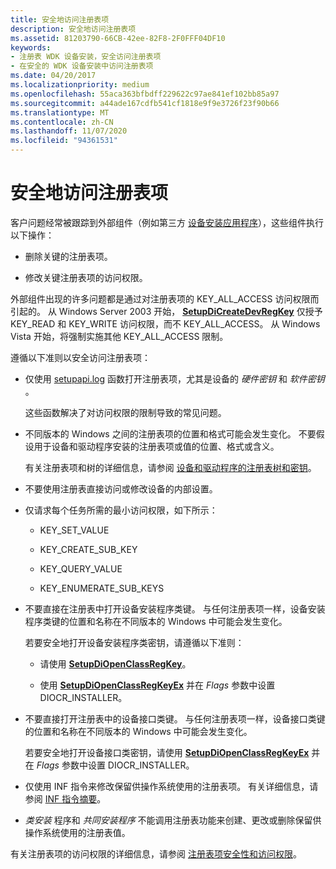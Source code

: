 ```yaml
---
title: 安全地访问注册表项
description: 安全地访问注册表项
ms.assetid: 81203790-66CB-42ee-82F8-2F0FFF04DF10
keywords:
- 注册表 WDK 设备安装，安全访问注册表项
- 在安全的 WDK 设备安装中访问注册表项
ms.date: 04/20/2017
ms.localizationpriority: medium
ms.openlocfilehash: 55aca363bfbdff229622c97ae841ef102bb85a97
ms.sourcegitcommit: a44ade167cdfb541cf1818e9f9e3726f23f90b66
ms.translationtype: MT
ms.contentlocale: zh-CN
ms.lasthandoff: 11/07/2020
ms.locfileid: "94361531"
---
```

# <a name="accessing-registry-keys-safely"></a>安全地访问注册表项


客户问题经常被跟踪到外部组件（例如第三方 [设备安装应用程序](writing-a-device-installation-application.md)），这些组件执行以下操作：

-   删除关键的注册表项。

-   修改关键注册表项的访问权限。

外部组件出现的许多问题都是通过对注册表项的 KEY_ALL_ACCESS 访问权限而引起的。 从 Windows Server 2003 开始， [**SetupDiCreateDevRegKey**](/windows/win32/api/setupapi/nf-setupapi-setupdicreatedevregkeya) 仅授予 KEY_READ 和 KEY_WRITE 访问权限，而不 KEY_ALL_ACCESS。 从 Windows Vista 开始，将强制实施其他 KEY_ALL_ACCESS 限制。

遵循以下准则以安全访问注册表项：

-   仅使用 [setupapi.log](setupapi.md) 函数打开注册表项，尤其是设备的 *硬件密钥* 和 *软件密钥* 。

    这些函数解决了对访问权限的限制导致的常见问题。

-   不同版本的 Windows 之间的注册表项的位置和格式可能会发生变化。 不要假设用于设备和驱动程序安装的注册表项或值的位置、格式或含义。

    有关注册表项和树的详细信息，请参阅 [设备和驱动程序的注册表树和密钥](registry-trees-and-keys.md)。

-   不要使用注册表直接访问或修改设备的内部设置。

-   仅请求每个任务所需的最小访问权限，如下所示：

    -   KEY_SET_VALUE

    -   KEY_CREATE_SUB_KEY

    -   KEY_QUERY_VALUE

    -   KEY_ENUMERATE_SUB_KEYS

-   不要直接在注册表中打开设备安装程序类键。 与任何注册表项一样，设备安装程序类键的位置和名称在不同版本的 Windows 中可能会发生变化。

    若要安全地打开设备安装程序类密钥，请遵循以下准则：

    -   请使用 [**SetupDiOpenClassRegKey**](/windows/win32/api/setupapi/nf-setupapi-setupdiopenclassregkey)。

    -   使用 [**SetupDiOpenClassRegKeyEx**](/windows/win32/api/setupapi/nf-setupapi-setupdiopenclassregkeyexa) 并在 *Flags* 参数中设置 DIOCR_INSTALLER。

-   不要直接打开注册表中的设备接口类键。 与任何注册表项一样，设备接口类键的位置和名称在不同版本的 Windows 中可能会发生变化。

    若要安全地打开设备接口类密钥，请使用 [**SetupDiOpenClassRegKeyEx**](/windows/win32/api/setupapi/nf-setupapi-setupdiopenclassregkeyexa) 并在 *Flags* 参数中设置 DIOCR_INSTALLER。

-   仅使用 INF 指令来修改保留供操作系统使用的注册表项。 有关详细信息，请参阅 [INF 指令摘要](summary-of-inf-directives.md)。

-   *类安装* 程序和 *共同安装程序* 不能调用注册表功能来创建、更改或删除保留供操作系统使用的注册表值。

有关注册表项的访问权限的详细信息，请参阅 [注册表项安全性和访问权限](/windows/win32/sysinfo/registry-key-security-and-access-rights)。

